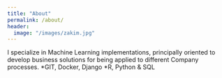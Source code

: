 ```yaml
---
title: "About"
permalink: /about/
header:
  image: "/images/zakim.jpg"
---
```

I specialize in Machine Learning implementations, principally oriented to develop business solutions for being applied to different Company processes.
*GIT, Docker, Django
*R, Python & SQL
